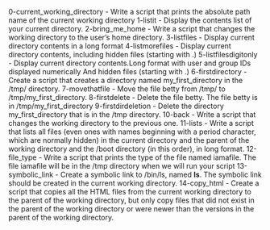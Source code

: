 0-current_working_directory - Write a script that prints the absolute path name of the current working directory
1-listit - Display the contents list of your current directory.
2-bring_me_home - Write a script that changes the working directory to the user’s home directory.
3-listfiles - Display current directory contents in a long format
4-listmorefiles - Display current directory contents, including hidden files (starting with .)
5-listfilesdigitonly - Display current directory contents.Long format with user and group IDs displayed numerically And hidden files (starting with .)
6-firstdirectory - Create a script that creates a directory named my_first_directory in the /tmp/ directory.
7-movethatfile - Move the file betty from /tmp/ to /tmp/my_first_directory.
8-firstdelete - Delete the file betty. The file betty is in /tmp/my_first_directory
9-firstdirdeletion - Delete the directory my_first_directory that is in the /tmp directory.
10-back - Write a script that changes the working directory to the previous one.
11-lists - Write a script that lists all files (even ones with names beginning with a period character, which are normally hidden) in the current directory and the parent of the working directory and the /boot directory (in this order), in long format.
12-file_type - Write a script that prints the type of the file named iamafile. The file iamafile will be in the /tmp directory when we will run your script
13-symbolic_link - Create a symbolic link to /bin/ls, named __ls__. The symbolic link should be created in the current working directory.
14-copy_html - Create a script that copies all the HTML files from the current working directory to the parent of the working directory, but only copy files that did not exist in the parent of the working directory or were newer than the versions in the parent of the working directory.
